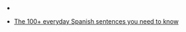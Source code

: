 
- 


- [The 100+ everyday Spanish sentences you need to know](https://www.youtube.com/watch?v=6_5FnCLLYoA)
